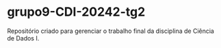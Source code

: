 # grupo9-CDI-20242-tg2
Repositório criado para gerenciar o trabalho final da disciplina de Ciência de Dados I.
